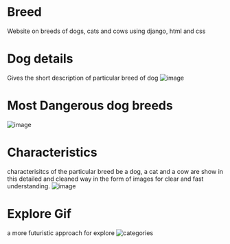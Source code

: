 # Breed
Website on breeds of dogs, cats and cows using django, html and css
# Dog details
Gives the short description of particular breed of dog
![image](https://user-images.githubusercontent.com/86059184/124635111-b2c21a00-dea4-11eb-9fdf-3cdf4b5325c9.png)
# Most Dangerous dog breeds
![image](https://user-images.githubusercontent.com/86059184/124635167-c1103600-dea4-11eb-8f7a-f6a84950d9dc.png)
# Characteristics
characterisitcs of the particular breed be a dog, a cat and a cow are show in this detailed and cleaned way in the form of images for clear and fast understanding.
![image](https://user-images.githubusercontent.com/86059184/124635207-ca999e00-dea4-11eb-8f1e-23db2211a182.png)
# Explore Gif
a more futuristic approach for explore
![categories](https://user-images.githubusercontent.com/86059184/124635451-15b3b100-dea5-11eb-8c6a-dfe024ba12e7.gif)
